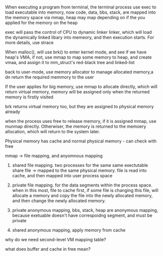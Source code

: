 When executing a program from terminal, the terminal process use exec to load executable into memory, now code, data, bbs, stack, are mapped into the memory space via mmap, heap may map depending on if the you applied for the memory on the heap

exec will pass the control of CPU to dynamic linker linker, which will load the dynamically linked libary into memeory, and then execution starts. For more details, use strace

When malloc(), will use brk() to enter kernel mode, and see if we have heap's VMA, if not, use mmap to map some memory to heap, and create vmaa, and assign it to mm_struct's red-black tree and linked-list

back to user-mode, use memory allocator to manage allocated memory,a dn return the required memmory to the user

If the user applies for big memory, use mmap to allocate directly, which will return virtual memory, memory will be assigned only when the returned memory is firstly visited

brk returns virtual memory too, but they are assigned to physical memory already

when the process uses free to release memory, if it is assigned mmap, use munmap directly. Otherwiser, the memory is returned to the memoery allocation, which will return to the system later.

Physical memory has cache and normal physical memory - can check with free

mmap -> file mapping, and anyomnous mapping

1. shared file mapping. two processes for the same same exectutable share file -> mapped to the same physical memory.  file is read into cache, and then mapped into user process space

2. private file mapping. for the data segments within the process space. when in this most, file to cache first, if some file is changing  this file, will allocate a memory and copy the file into the newly allocated memory, and then change the newly allocated memory.

3. private anonymous mapping, bbs, stack, heap are anonymous mapping, because exetuable doesn't have correspoidng segment, and must be private

4. shared anonymous mapping, apply memory from cache

why do we need second-level VM mapping table?

what does buffer and cache in free mean?


